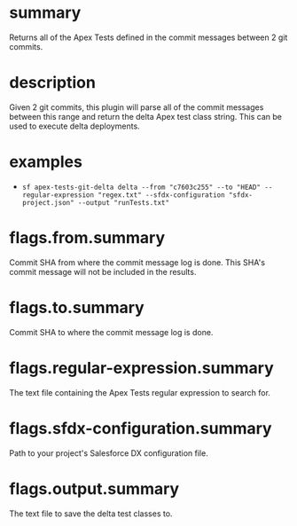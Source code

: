 # summary

Returns all of the Apex Tests defined in the commit messages between 2 git commits.

# description

Given 2 git commits, this plugin will parse all of the commit messages between this range and return the delta Apex test class string. This can be used to execute delta deployments.

# examples

- `sf apex-tests-git-delta delta --from "c7603c255" --to "HEAD" --regular-expression "regex.txt" --sfdx-configuration "sfdx-project.json" --output "runTests.txt"`

# flags.from.summary

Commit SHA from where the commit message log is done. This SHA's commit message will not be included in the results.

# flags.to.summary

Commit SHA to where the commit message log is done.

# flags.regular-expression.summary

The text file containing the Apex Tests regular expression to search for.

# flags.sfdx-configuration.summary

Path to your project's Salesforce DX configuration file.

# flags.output.summary

The text file to save the delta test classes to.
